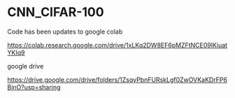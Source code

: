 # CNN_CIFAR-100

Code has been updates to google colab

https://colab.research.google.com/drive/1xLKq2DW8EF6pMZFtNCE09lKiuatYKIq9


google drive

https://drive.google.com/drive/folders/1ZsqyPbnFURskLgf0ZwOVKaKDrFP6BjnO?usp=sharing
